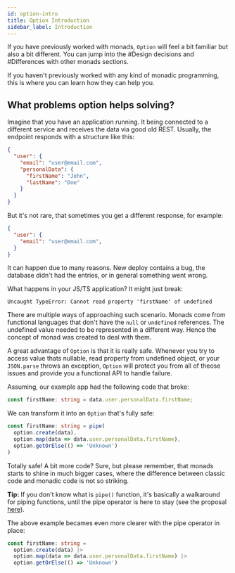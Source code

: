 ```yaml
---
id: option-intro
title: Option Introduction
sidebar_label: Introduction
---
```


If you have previously worked with monads, `Option` will feel a bit familiar but also a bit different. 
You can jump into the #Design decisions and #Differences with other monads sections.

If you haven't previously worked with any kind of monadic programming, this is where you can learn how they can help you.

## What problems option helps solving?

Imagine that you have an application running. It being connected to a different service and receives the data via good old REST.
Usually, the endpoint responds with a structure like this:

```json
{
  "user": {
    "email": "user@email.com",
    "personalData": {
      "firstName": "John",
      "lastName": "Doe"
    }
  }
}
```

But it's not rare, that sometimes you get a different response, for example:
```json
{
  "user": {
    "email": "user@email.com",
  }
}
```

It can happen due to many reasons. New deploy contains a bug, the database didn't had the entries, or in general something went wrong.

What happens in your JS/TS application? It might just break:
```
Uncaught TypeError: Cannot read property 'firstName' of undefined
```

There are multiple ways of approaching such scenario. Monads come from functional languages that don't have the `null` or `undefined` references. 
The undefined value needed to be represented in a different way. Hence the concept of monad was created to deal with them. 

A great advantage of `Option` is that it is really safe. Whenever you try to access value thats nullable, read property from undefined object,
or your `JSON.parse` throws an exception, `Option` will protect you from all of theose issues and provide you a functional API to handle failure.

Assuming, our example app had the following code that broke:

```ts
const firstName: string = data.user.personalData.firstName;
```

We can transform it into an `Option` that's fully safe:

```ts
const firstName: string = pipe(
  option.create(data),
  option.map(data => data.user.personalData.firstName),
  option.getOrElse(() => 'Unknown')
)
```

Totally safe! A bit more code? Sure, but please remember, that monads starts to shine in much bigger cases, where the difference between
classic code and monadic code is not so striking.


**Tip:** If you don't know what is `pipe()` function, it's basically a walkaround for piping functions, until the pipe operator is here to stay (see the proposal 
[here](https://github.com/tc39/proposal-pipeline-operator)).

The above example becames even more clearer with the pipe operator in place:

```ts
const firstName: string = 
  option.create(data) |>
  option.map(data => data.user.personalData.firstName) |>
  option.getOrElse(() => 'Unknown')
```

